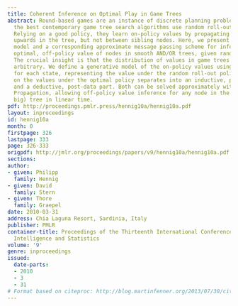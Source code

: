 ```yaml
---
title: Coherent Inference on Optimal Play in Game Trees
abstract: Round-based games are an instance of discrete planning problems. Some of
  the best contemporary game tree search algorithms use random roll-outs as data.
  Relying on a good policy, they learn on-policy values by propagating information
  upwards in the tree, but not between sibling nodes. Here, we present a generative
  model and a corresponding approximate message passing scheme for inference on the
  optimal, off-policy value of nodes in smooth AND/OR trees, given random roll-outs.
  The crucial insight is that the distribution of values in game trees is not completely
  arbitrary. We define a generative model of the on-policy values using a latent score
  for each state, representing the value under the random roll-out policy. Inference
  on the values under the optimal policy separates into an inductive, pre-data step
  and a deductive, post-data part. Both can be solved approximately with Expectation
  Propagation, allowing off-policy value inference for any node in the (exponentially
  big) tree in linear time.
pdf: http://proceedings.pmlr.press/hennig10a/hennig10a.pdf
layout: inproceedings
id: hennig10a
month: 0
firstpage: 326
lastpage: 333
page: 326-333
origpdf: http://jmlr.org/proceedings/papers/v9/hennig10a/hennig10a.pdf
sections: 
author:
- given: Philipp
  family: Hennig
- given: David
  family: Stern
- given: Thore
  family: Graepel
date: 2010-03-31
address: Chia Laguna Resort, Sardinia, Italy
publisher: PMLR
container-title: Proceedings of the Thirteenth International Conference on Artificial
  Intelligence and Statistics
volume: '9'
genre: inproceedings
issued:
  date-parts:
  - 2010
  - 3
  - 31
# Format based on citeproc: http://blog.martinfenner.org/2013/07/30/citeproc-yaml-for-bibliographies/
---
```

